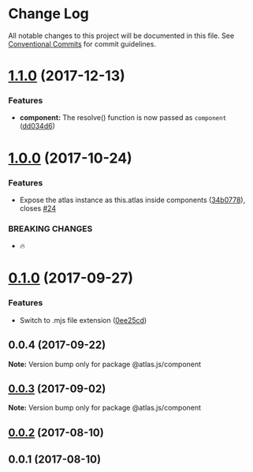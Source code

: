 # Change Log

All notable changes to this project will be documented in this file.
See [Conventional Commits](https://conventionalcommits.org) for commit guidelines.

<a name="1.1.0"></a>
# [1.1.0](https://github.com/strvcom/atlas.js/compare/@atlas.js/component@1.0.1...@atlas.js/component@1.1.0) (2017-12-13)


### Features

* **component:** The resolve() function is now passed as `component` ([dd034d6](https://github.com/strvcom/atlas.js/commit/dd034d6))




<a name="1.0.0"></a>
# [1.0.0](https://github.com/strvcom/atlas.js/compare/@atlas.js/component@0.1.0...@atlas.js/component@1.0.0) (2017-10-24)


### Features

* Expose the atlas instance as this.atlas inside components ([34b0778](https://github.com/strvcom/atlas.js/commit/34b0778)), closes [#24](https://github.com/strvcom/atlas.js/issues/24)


### BREAKING CHANGES

* 🔥




<a name="0.1.0"></a>
# [0.1.0](https://github.com/strvcom/atlas.js/compare/@atlas.js/component@0.0.4...@atlas.js/component@0.1.0) (2017-09-27)


### Features

* Switch to .mjs file extension ([0ee25cd](https://github.com/strvcom/atlas.js/commit/0ee25cd))




<a name="0.0.4"></a>
## 0.0.4 (2017-09-22)




**Note:** Version bump only for package @atlas.js/component

<a name="0.0.3"></a>
## [0.0.3](https://github.com/strvcom/atlas.js/compare/@atlas.js/component@0.0.2...@atlas.js/component@0.0.3) (2017-09-02)




**Note:** Version bump only for package @atlas.js/component

<a name="0.0.2"></a>
## [0.0.2](https://github.com/strvcom/atlas.js/compare/@atlas.js/component@0.0.1...@atlas.js/component@0.0.2) (2017-08-10)




<a name="0.0.1"></a>
## 0.0.1 (2017-08-10)
